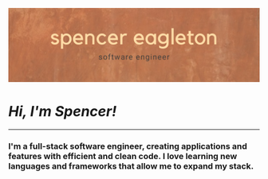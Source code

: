 ![Spencer-Eagleton](https://github.com/spencer-eagleton/spencer-eagleton/blob/main/Spencer%20Eagleton.png?raw=true)

# ***Hi, I'm Spencer!***
---
### I'm a full-stack software engineer, creating applications and features with efficient and clean code. I love learning new languages and frameworks that allow me to expand my stack. 

<!--
**spencer-eagleton/spencer-eagleton** is a ✨ _special_ ✨ repository because its `README.md` (this file) appears on your GitHub profile.

Here are some ideas to get you started:

- 🔭 I’m currently working on ...
- 🌱 I’m currently learning ...
- 👯 I’m looking to collaborate on ...
- 🤔 I’m looking for help with ...
- 💬 Ask me about ...
- 📫 How to reach me: ...
- 😄 Pronouns: ...
- ⚡ Fun fact: ...
-->
